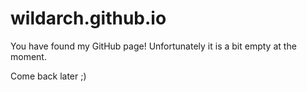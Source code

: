 # wildarch.github.io
You have found my GitHub page! Unfortunately it is a bit empty at the moment.

Come back later ;)
